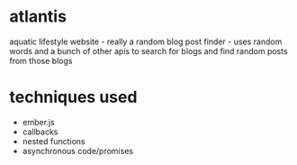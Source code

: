 # atlantis
aquatic lifestyle website - really a random blog post finder - uses random words and a bunch of other apis to search for blogs and find random posts from those blogs

# techniques used
* ember.js
* callbacks
* nested functions
* asynchronous code/promises
